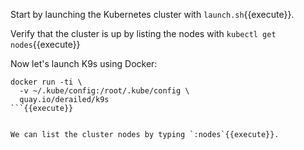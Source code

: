 Start by launching the Kubernetes cluster with `launch.sh`{{execute}}.

Verify that the cluster is up by listing the nodes with `kubectl get nodes`{{execute}}


Now let's launch K9s using Docker:

```
docker run -ti \
  -v ~/.kube/config:/root/.kube/config \
  quay.io/derailed/k9s
```{{execute}}


We can list the cluster nodes by typing `:nodes`{{execute}}.
